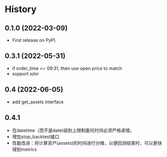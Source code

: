 # History

## 0.1.0 (2022-03-09)

* First release on PyPI.

## 0.3.1 (2022-05-31)

* if order_time <= 09:31, then use open price to match
* support xdxr
## 0.4 (2022-06-05)
* add get_assets interface

## 0.4.1
* 在datetime（而不是date)级别上限制委托时间必须严格递增。
* 增加stop_backtest接口
* 性能改进：将计算资产(assets)的时间进行分摊，以便回测结束时，可以更快得到metrics
